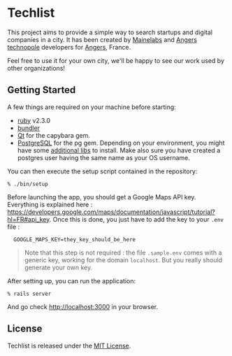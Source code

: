 Techlist
========

This project aims to provide a simple way to search startups and digital companies in a city. It has been created by [Mainelabs] and [Angers technopole] developers for [Angers], France.

Feel free to use it for your own city, we'll be happy to see our work used by other organizations!


Getting Started
---------------

A few things are required on your machine before starting:

* [ruby](https://www.ruby-lang.org/) v2.3.0
* [bundler](http://bundler.io/)
* [Qt](https://github.com/thoughtbot/capybara-webkit/wiki/Installing-Qt-and-compiling-capybara-webkit) for the capybara gem.
* [PostgreSQL](http://www.postgresql.org/download/) for the pg gem. Depending on your environment, you might have some [additional libs](http://stackoverflow.com/questions/6040583/cant-find-the-libpq-fe-h-header-when-trying-to-install-pg-gem) to install. Make also sure you have created a postgres user having the same name as your OS username.

You can then execute the setup script contained in the repository:

    % ./bin/setup

Before launching the app, you should get a Google Maps API key. Everything is explained here : https://developers.google.com/maps/documentation/javascript/tutorial?hl=FR#api_key. Once this is done, you just have to add the key to your `.env` file :

```
  GOOGLE_MAPS_KEY=they_key_should_be_here
```

> Note that this step is not required : the file `.sample.env` comes with a generic key, working for the domain `localhost`. But you really should generate your own key.

After setting up, you can run the application:

    % rails server

And go check [http://localhost:3000](http://localhost:3000) in your browser.

License
-------

Techlist is released under the [MIT License].

[Mainelabs]: http://mainelabs.fr
[Angers technopole]: http://angerstechnopole.com/
[Angers]: http://angers.fr
[MIT License]: http://www.opensource.org/licenses/MIT
